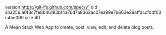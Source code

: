 version https://git-lfs.github.com/spec/v1
oid sha256:a0f3c7fe8b46193b14a76d7a8362ac07ea99e7b663e29affdccfddf03c45e090
size 40


A Mean Stack Web App to create, post, view, edit, and delete blog posts.

